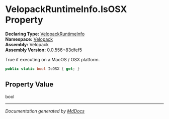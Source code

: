 ﻿<!--  
  <auto-generated>   
    The contents of this file were generated by a tool.  
    Changes to this file may be list if the file is regenerated  
  </auto-generated>   
-->

# VelopackRuntimeInfo.IsOSX Property

**Declaring Type:** [VelopackRuntimeInfo](../index.md)  
**Namespace:** [Velopack](../../index.md)  
**Assembly:** Velopack  
**Assembly Version:** 0.0.556+83dfef5

 True if executing on a MacOS \/ OSX platform. 

```csharp
public static bool IsOSX { get; }
```

## Property Value

bool

___

*Documentation generated by [MdDocs](https://github.com/ap0llo/mddocs)*
